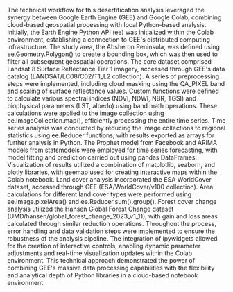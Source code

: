 The technical workflow for this desertification analysis leveraged the synergy between Google Earth Engine (GEE) and Google Colab, combining cloud-based geospatial processing with local Python-based analysis. Initially, the Earth Engine Python API (ee) was initialized within the Colab environment, establishing a connection to GEE's distributed computing infrastructure. The study area, the Absheron Peninsula, was defined using ee.Geometry.Polygon() to create a bounding box, which was then used to filter all subsequent geospatial operations.
The core dataset comprised Landsat 8 Surface Reflectance Tier 1 imagery, accessed through GEE's data catalog (LANDSAT/LC08/C02/T1_L2 collection). A series of preprocessing steps were implemented, including cloud masking using the QA_PIXEL band and scaling of surface reflectance values. Custom functions were defined to calculate various spectral indices (NDVI, NDWI, NBR, TGSI) and biophysical parameters (LST, albedo) using band math operations. These calculations were applied to the image collection using ee.ImageCollection.map(), efficiently processing the entire time series.
Time series analysis was conducted by reducing the image collections to regional statistics using ee.Reducer functions, with results exported as arrays for further analysis in Python. The Prophet model from Facebook and ARIMA models from statsmodels were employed for time series forecasting, with model fitting and prediction carried out using pandas DataFrames. Visualization of results utilized a combination of matplotlib, seaborn, and plotly libraries, with geemap used for creating interactive maps within the Colab notebook.
Land cover analysis incorporated the ESA WorldCover dataset, accessed through GEE (ESA/WorldCover/v100 collection). Area calculations for different land cover types were performed using ee.Image.pixelArea() and ee.Reducer.sum().group(). Forest cover change analysis utilized the Hansen Global Forest Change dataset (UMD/hansen/global_forest_change_2023_v1_11), with gain and loss areas calculated through similar reduction operations.
Throughout the process, error handling and data validation steps were implemented to ensure the robustness of the analysis pipeline. The integration of ipywidgets allowed for the creation of interactive controls, enabling dynamic parameter adjustments and real-time visualization updates within the Colab environment. This technical approach demonstrated the power of combining GEE's massive data processing capabilities with the flexibility and analytical depth of Python libraries in a cloud-based notebook environment
